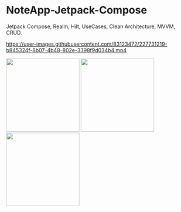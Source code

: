 ﻿# NoteApp-Jetpack-Compose
 
 Jetpack Compose, Realm, Hilt, UseCases, Clean Architecture, MVVM, CRUD. 


https://user-images.githubusercontent.com/83123472/227731219-b845324f-8b07-4b48-802e-3398f9d034b4.mp4


 
 <img src="https://user-images.githubusercontent.com/83123472/227731167-d03db45e-bd99-4898-97a3-49a8fb6a5047.png" width="200"> <img src="https://user-images.githubusercontent.com/83123472/227731172-b61b3d28-74a2-43aa-bc01-63badb3cc44b.png" width="200"> <img src="https://user-images.githubusercontent.com/83123472/227731173-db2317af-6c43-4562-a7b5-e42fe61df306.png" width="200"> 
